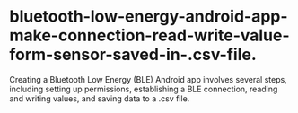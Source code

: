 # bluetooth-low-energy-android-app-make-connection-read-write-value-form-sensor-saved-in-.csv-file.
Creating a Bluetooth Low Energy (BLE) Android app involves several steps, including setting up permissions, establishing a BLE connection, reading and writing values, and saving data to a .csv file. 
